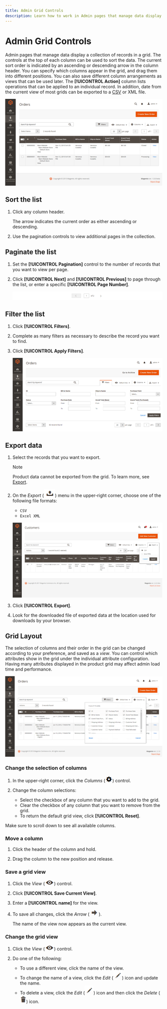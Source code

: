 ```yaml
---
title: Admin Grid Controls
description: Learn how to work in Admin pages that manage data display a collection of records in a grid.
---
```

# Admin Grid Controls

Admin pages that manage data display a collection of records in a grid. The controls at the top of each column can be used to sort the data. The current sort order is indicated by an ascending or descending arrow in the column header. You can specify which columns appear in the grid, and drag them into different positions. You can also save different column arrangements as views that can be used later. The **[!UICONTROL Action]** column lists operations that can be applied to an individual record. In addition, date from the current view of most grids can be exported to a [CSV](https://docs.magento.com/user-guide/system/data-csv.html) or XML file.

![Orders page - grid display](./assets/admin-workspace-grid.png)<!-- zoom -->

## Sort the list

1. Click any column header.

   The arrow indicates the current order as either ascending or descending.

1. Use the pagination controls to view additional pages in the collection.

## Paginate the list

1. Set the **[!UICONTROL Pagination]** control to the number of records that you want to view per page.

1. Click **[!UICONTROL Next]** and **[!UICONTROL Previous]** to page through the list, or enter a specific **[!UICONTROL Page Number]**.

    ![Grid display - page controls](./assets/pagination-controls.png )<!-- zoom -->

## Filter the list

1. Click **[!UICONTROL Filters]**.

1. Complete as many filters as necessary to describe the record you want to find.

1. Click **[!UICONTROL Apply Filters]**.

    ![Orders list - filter controls](./assets/admin-workspace-filters.png)<!-- zoom -->

## Export data

1. Select the records that you want to export.

   >[!NOTE]
   >
   >Product data cannot be exported from the grid. To learn more, see [Export](https://docs.magento.com/user-guide/system/data-export.html).

1. On the _Export_ (![Menu selector](../assets/icon-export.png)) menu in the upper-right corner, choose one of the following file formats:

   - `CSV`
   - `Excel XML`

   ![Orders list - export options](./assets/customers-grid-export.png)<!-- zoom -->

1. Click **[!UICONTROL Export]**.

1. Look for the downloaded file of exported data at the location used for downloads by your browser.

## Grid Layout

The selection of columns and their order in the grid can be changed according to your preference, and saved as a _view_. You can control which attributes show in the grid under the individual attribute configuration. Having many attributes displayed in the product grid may affect admin load time and performance.

![Order Grid Columns](./assets/admin-grid-columns.png)<!-- zoom -->

### Change the selection of columns

1. In the upper-right corner, click the _Columns_ (![Columns control](../assets/icon-columns.png)) control.

1. Change the column selections:

   - Select the checkbox of any column that you want to add to the grid.
   - Clear the checkbox of any column that you want to remove from the grid.
   - To return the default grid view, click **[!UICONTROL Reset]**.

  Make sure to scroll down to see all available columns.

### Move a column

1. Click the header of the column and hold.

1. Drag the column to the new position and release.

### Save a grid view

1. Click the _View_ (![View control](../assets/icon-view-eye.png)) control.

1. Click **[!UICONTROL Save Current View]**.

1. Enter a **[!UICONTROL name]** for the view.

1. To save all changes, click the _Arrow_ (![Save all changes](../assets/icon-arrow-save.png)).

   The name of the view now appears as the current view.

### Change the grid view

1. Click the _View_ (![View icon](../assets/icon-view-eye.png)) control.

1. Do one of the following:

   - To use a different view, click the name of the view.
   - To change the name of a view, click the _Edit_ (![Edit icon](../assets/icon-edit-pencil.png)) icon and update the name.
   - To delete a view, click the _Edit_ (![Edit icon](../assets/icon-edit-pencil.png)) icon and then click the _Delete_ (![Delete icon](../assets/icon-delete-trashcan-solid.png)) icon.
